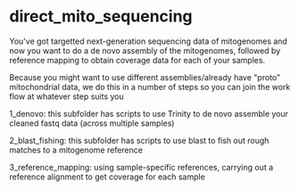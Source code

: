 # direct_mito_sequencing

You've got targetted next-generation sequencing data of mitogenomes and now you want to do a de novo assembly of the mitogenomes, followed by reference mapping to obtain coverage data for each of your samples.

Because you might want to use different assemblies/already have "proto" mitochondrial data, we do this in a number of steps so you can join the work flow at whatever step suits you

1_denovo: this subfolder has scripts to use Trinity to de novo assemble your cleaned fastq data (across multiple samples)

2_blast_fishing: this subfolder has scripts to use blast to fish out rough matches to a mitogenome reference

3_reference_mapping: using sample-specific references, carrying out a reference alignment to get coverage for each sample


